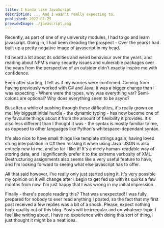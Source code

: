 ```yaml
---
title: I kinda like JavaScript
description: ... And I wasn't really expecting to.
published: 2022-01-25
previewImage: ./javascript.png
---
```


Recently, as part of one of my university modules, I had to go and learn javascript.
Going in, I had been dreading the prospect - Over the years I had built up a pretty negative image of javascript in my head.

I'd heard a lot about its oddities and weird behaviour over the years, and reading about NPM's many security issues and vulnerable packages over the years from the perspective of an outsider didn't exactly inspire me with confidence.

Even after starting, I felt as if my worries were confirmed. Coming from having previously worked with C# and Java, it was a bigger change than I was expecting - Where were the types, why was everything var? Semi-colons are optional? Why does everything seem to be async?

But after a while of pushing through these difficulties, it's really grown on me! My biggest initial hurdle - the dynamic typing - has now become one of my favourite things about it from the amount of flexibility it provides. It's also less different than I thought it was - the syntax is mostly familiar to me, as opposed to other languages like Python's whitespace-dependant syntax.

It's also nice to have small things like template strings again, having loved string interpolation in C# then missing it when using Java.
JSON is also entirely new to me, and so far I like it! It's a nicely human-readable way of storing data, and I significantly prefer it to the extreme verbosity of XML.
Destructuring assignments also seems like a very useful feature to have, and I'm looking forward to seeing what else javascript has to offer.

All that said however, I've really only just started using it. It's very possible my opinion on it will change after I begin to get fed up with its quirks a few months from now. I'm just happy that I was wrong in my initial impression.

Finally - there's people reading this? That was unexpected! I was fully prepared for nobody to ever read anything I posted, so the fact that my first post received a few replies was a bit of a shock. Please, expect nothing high-quality out of this blog. Posts will be irregular and on whatever topic I feel like writing about. I have no experience with doing this sort of thing, I just thought it might be a neat idea.
